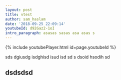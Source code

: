 ```yaml
---
layout: post
title: vtest
author: sam_haslam
date: '2018-09-25 22:09:14'
youtubeId: d92Gaz2-1oI
intro_paragraph: asasas sasas asa asas s
---
```

{% include youtubePlayer.html id=page.youtubeId %}

sds dgiusdg isdghisd isud isd sd
s dsoid hsodih sd

## dsdsdsd

